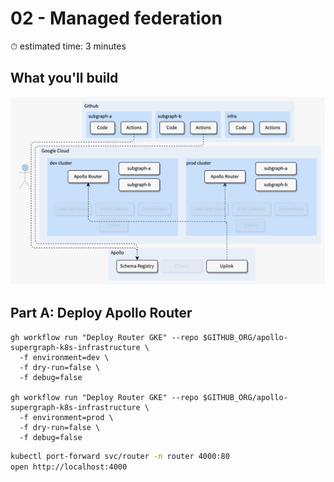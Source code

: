 # 02 - Managed federation

⏱ estimated time: 3 minutes

## What you'll build

![Architecture diagram of the supergraph](diagram.png)

## Part A: Deploy Apollo Router

```
gh workflow run "Deploy Router GKE" --repo $GITHUB_ORG/apollo-supergraph-k8s-infrastructure \
  -f environment=dev \
  -f dry-run=false \
  -f debug=false

gh workflow run "Deploy Router GKE" --repo $GITHUB_ORG/apollo-supergraph-k8s-infrastructure \
  -f environment=prod \
  -f dry-run=false \
  -f debug=false
```

```sh
kubectl port-forward svc/router -n router 4000:80
open http://localhost:4000
```
